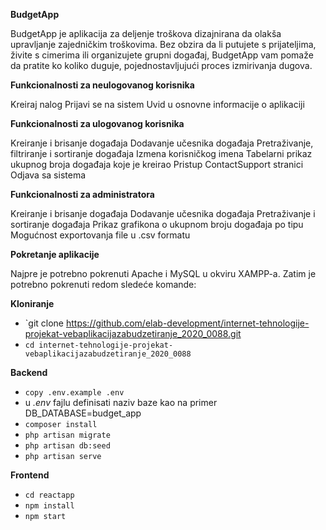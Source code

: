**BudgetApp**

BudgetApp je aplikacija za deljenje troškova dizajnirana da olakša upravljanje zajedničkim troškovima. Bez obzira da li putujete s prijateljima, živite s cimerima ili organizujete grupni događaj, BudgetApp vam pomaže da pratite ko koliko duguje, pojednostavljujući proces izmirivanja dugova.

**Funkcionalnosti za neulogovanog korisnika**

Kreiraj nalog
Prijavi se na sistem
Uvid u osnovne informacije o aplikaciji

**Funkcionalnosti za ulogovanog korisnika**

Kreiranje i brisanje događaja
Dodavanje učesnika događaja
Pretraživanje, filtriranje i sortiranje događaja
Izmena korisničkog imena
Tabelarni prikaz ukupnog broja događaja koje je kreirao 
Pristup ContactSupport stranici
Odjava sa sistema

**Funkcionalnosti za administratora**

Kreiranje i brisanje događaja
Dodavanje učesnika događaja
Pretraživanje i sortiranje događaja
Prikaz grafikona o ukupnom broju događaja po tipu
Mogućnost exportovanja file u .csv formatu

**Pokretanje aplikacije**

Najpre je potrebno pokrenuti Apache i MySQL u okviru XAMPP-a.
Zatim je potrebno pokrenuti redom sledeće komande:

**Kloniranje**

- `git clone https://github.com/elab-development/internet-tehnologije-projekat-vebaplikacijazabudzetiranje_2020_0088.git
- `cd internet-tehnologije-projekat-vebaplikacijazabudzetiranje_2020_0088`

**Backend**

- `copy .env.example .env`
- u _.env_ fajlu definisati naziv baze kao na primer DB_DATABASE=budget_app
- `composer install`
- `php artisan migrate`
- `php artisan db:seed`
- `php artisan serve`

**Frontend**

- `cd reactapp`
- `npm install`
- `npm start`


